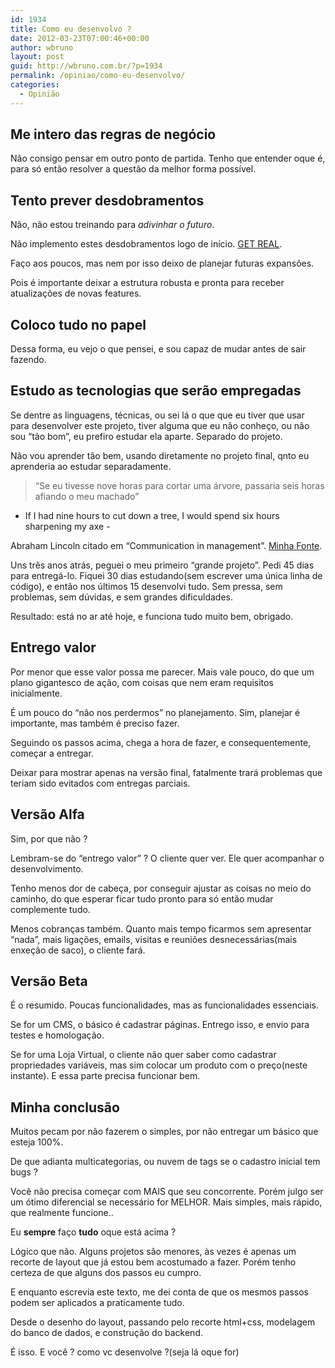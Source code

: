 ```yaml
---
id: 1934
title: Como eu desenvolvo ?
date: 2012-03-23T07:00:46+00:00
author: wbruno
layout: post
guid: http://wbruno.com.br/?p=1934
permalink: /opiniao/como-eu-desenvolvo/
categories:
  - Opinião
---
```

## Me intero das regras de negócio

Não consigo pensar em outro ponto de partida. Tenho que entender oque é, para só então resolver a questão da melhor forma possível.

<!--more-->

## Tento prever desdobramentos

Não, não estou treinando para _adivinhar o futuro_.

Não implemento estes desdobramentos logo de início. <a href="http://gettingreal.37signals.com/GR_por.php" target="_blank">GET REAL</a>.

Faço aos poucos, mas nem por isso deixo de planejar futuras expansões.

Pois é importante deixar a estrutura robusta e pronta para receber atualizações de novas features.

## Coloco tudo no papel

Dessa forma, eu vejo o que pensei, e sou capaz de mudar antes de sair fazendo.

## Estudo as tecnologias que serão empregadas

Se dentre as linguagens, técnicas, ou sei lá o que que eu tiver que usar para desenvolver este projeto, tiver alguma que eu não conheço, ou não sou &#8220;tão bom&#8221;, eu prefiro estudar ela aparte. Separado do projeto.

Não vou aprender tão bem, usando diretamente no projeto final, qnto eu aprenderia ao estudar separadamente.

> &#8220;Se eu tivesse nove horas para cortar uma árvore, passaria seis horas afiando o meu machado&#8221;

- If I had nine hours to cut down a tree, I would spend six hours sharpening my axe -

Abraham Lincoln citado em &#8220;Communication in management‎&#8221;. <a href="http://pt.wikiquote.org/wiki/%C3%81rvore" target="_blank">Minha Fonte</a>.

Uns três anos atrás, peguei o meu primeiro &#8220;grande projeto&#8221;. Pedi 45 dias para entregá-lo. Fiquei 30 dias estudando(sem escrever uma única linha de código), e então nos últimos 15 desenvolvi tudo. Sem pressa, sem problemas, sem dúvidas, e sem grandes dificuldades.

Resultado: está no ar até hoje, e funciona tudo muito bem, obrigado.

## Entrego valor

Por menor que esse valor possa me parecer. Mais vale pouco, do que um plano gigantesco de ação, com coisas que nem eram requisitos inicialmente.

É um pouco do &#8220;não nos perdermos&#8221; no planejamento. Sim, planejar é importante, mas também é preciso fazer.

Seguindo os passos acima, chega a hora de fazer, e consequentemente, começar a entregar.

Deixar para mostrar apenas na versão final, fatalmente trará problemas que teriam sido evitados com entregas parciais.

## Versão Alfa

Sim, por que não ?

Lembram-se do &#8220;entrego valor&#8221; ? O cliente quer ver. Ele quer acompanhar o desenvolvimento.

Tenho menos dor de cabeça, por conseguir ajustar as coisas no meio do caminho, do que esperar ficar tudo pronto para só então mudar complemente tudo.

Menos cobranças também. Quanto mais tempo ficarmos sem apresentar &#8220;nada&#8221;, mais ligações, emails, visitas e reuniões desnecessárias(mais enxeção de saco), o cliente fará.

## Versão Beta

É o resumido. Poucas funcionalidades, mas as funcionalidades essenciais.

Se for um CMS, o básico é cadastrar páginas. Entrego isso, e envio para testes e homologação.

Se for uma Loja Virtual, o cliente não quer saber como cadastrar propriedades variáveis, mas sim colocar um produto com o preço(neste instante). E essa parte precisa funcionar bem.

## Minha conclusão

Muitos pecam por não fazerem o simples, por não entregar um básico que esteja 100%.

De que adianta multicategorias, ou nuvem de tags se o cadastro inicial tem bugs ?

Você não precisa começar com MAIS que seu concorrente. Porém julgo ser um ótimo diferencial se necessário for MELHOR. Mais simples, mais rápido, que realmente funcione..

Eu **sempre** faço **tudo** oque está acima ?

Lógico que não. Alguns projetos são menores, às vezes é apenas um recorte de layout que já estou bem acostumado a fazer. Porém tenho certeza de que alguns dos passos eu cumpro.

E enquanto escrevia este texto, me dei conta de que os mesmos passos podem ser aplicados a praticamente tudo.

Desde o desenho do layout, passando pelo recorte html+css, modelagem do banco de dados, e construção do backend.

É isso. E você ? como vc desenvolve ?(seja lá oque for)
